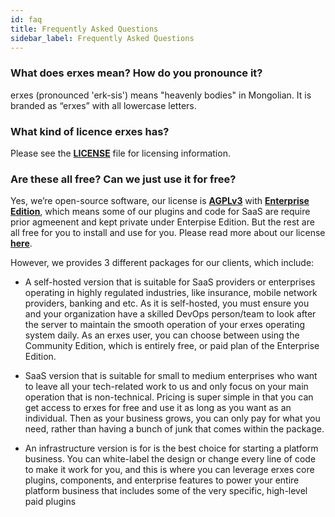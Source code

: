 ```yaml
---
id: faq
title: Frequently Asked Questions
sidebar_label: Frequently Asked Questions
---
```


### What does erxes mean? How do you pronounce it?

erxes (pronounced 'erk-sis') means "heavenly bodies" in Mongolian. It is branded as “erxes” with all lowercase letters.

### What kind of licence erxes has?

Please see the <a href="https://github.com/erxes/erxes/blob/master/LICENSE.md" target="_blank">**LICENSE**</a> file for licensing information.

### Are these all free? Can we just use it for free?


Yes, we’re open-source software, our license is **<a href="https://github.com/erxes/erxes/blob/master/LICENSE.md">AGPLv3</a>** with **<a href="https://github.com/erxes/erxes/tree/master/ee">Enterprise Edition</a>**, which means some of our plugins and code for SaaS are require prior agmeenent and kept private under Enterpise Edition. But the rest are all free for you to install and use for you. 
Please read more about our license **<a href="https://erxes.io/blog/posts/changing-the-license-to-agplv3-with-the-enterprise-edition">here</a>**.

However, we provides 3 different packages for our clients, which include:

- A self-hosted version that is suitable for SaaS providers or enterprises operating in highly regulated industries, like insurance, mobile network providers, banking and etc. As it is self-hosted, you must ensure you and your organization have a skilled DevOps person/team to look after the server to maintain the smooth operation of your erxes operating system daily. As an erxes user, you can choose between using the Community Edition, which is entirely free, or paid plan of the Enterprise Edition.

- SaaS version that is suitable for small to medium enterprises who want to leave all your tech-related work to us and only focus on your main operation that is non-technical. Pricing is super simple in that you can get access to erxes for free and use it as long as you want as an individual. Then as your business grows, you can only pay for what you need, rather than having a bunch of junk that comes within the package.

- An infrastructure version is for is the best choice for starting a platform business. You can white-label the design or change every line of code to make it work for you, and this is where you can leverage erxes core plugins, components, and enterprise features to power your entire platform business that includes some of the very specific, high-level paid plugins


